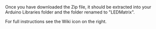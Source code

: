 Once you have downloaded the Zip file, it should be extracted into your Arduino Libraries folder and the folder renamed to "LEDMatrix".

For full instructions see the Wiki icon on the right.